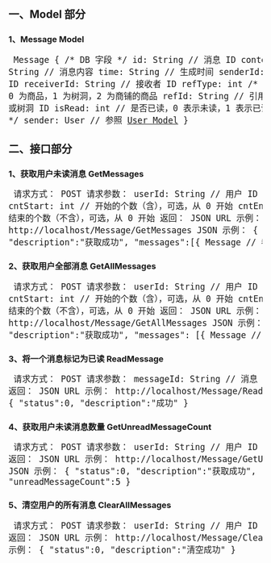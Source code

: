 ## 一、Model 部分

### 1、Message Model
<big><pre>
Message
{
    /\* DB 字段 \*/
    id: String                  // 消息 ID
    content: String             // 消息内容
    time: String                // 生成时间
    senderId: String            // 发送者 ID
    receiverId: String          // 接收者 ID
    refType: int                /\* 引用类型，用来跳转
                                 \*/ 0 为商品，1 为树洞，2 为商铺的商品
    refId: String               // 引用 ID，为商品 ID 或树洞 ID
    isRead: int                 // 是否已读，0 表示未读，1 表示已读
 
    /\* 附加属性 \*/
    sender: User                // 参照 [User Model](Home.md#5user-model)
}
</pre></big>

## 二、接口部分

### 1、获取用户未读消息 GetMessages
<big><pre>
请求方式：    POST
请求参数：    userId: String      // 用户 ID
             cntStart: int       // 开始的个数（含），可选，从 0 开始
             cntEnd: int         // 结束的个数（不含），可选，从 0 开始
返回：       JSON
URL 示例：   http://localhost/Message/GetMessages
JSON 示例：
{
    "status":0,
    "description":"获取成功",
    "messages":[{
        Message                  // 参照 [Message Model](#1message-model)，已加载 sender
    }]
}
</pre></big>

### 2、获取用户全部消息 GetAllMessages
<big><pre>
请求方式：    POST
请求参数：    userId: String      // 用户 ID
             cntStart: int       // 开始的个数（含），可选，从 0 开始
             cntEnd: int         // 结束的个数（不含），可选，从 0 开始
返回：       JSON
URL 示例：   http://localhost/Message/GetAllMessages
JSON 示例：
{
    "status":0,
    "description":"获取成功",
    "messages": [{
        Message                  // 参照 [Message Model](#1message-model)，已加载 sender
    }]
}
</pre></big>

### 3、将一个消息标记为已读 ReadMessage
<big><pre>
请求方式：    POST
请求参数：    messageId: String   // 消息 ID
返回：       JSON
URL 示例：   http://localhost/Message/ReadMessage
JSON 示例：
{
    "status":0,
    "description":"成功"
}
</pre></big>

### 4、获取用户未读消息数量 GetUnreadMessageCount
<big><pre>
请求方式：    POST
请求参数：    userId: String      // 用户 ID
返回：       JSON
URL 示例：   http://localhost/Message/GetUnreadMessageCount
JSON 示例：
{
    "status":0,
    "description":"获取成功",
    "unreadMessageCount":5
}
</pre></big>

### 5、清空用户的所有消息 ClearAllMessages
<big><pre>
请求方式：    POST
请求参数：    userId: String      // 用户 ID
返回：       JSON
URL 示例：   http://localhost/Message/ClearAllMessages
JSON 示例：
{
    "status":0,
    "description":"清空成功"
}
</pre></big>
